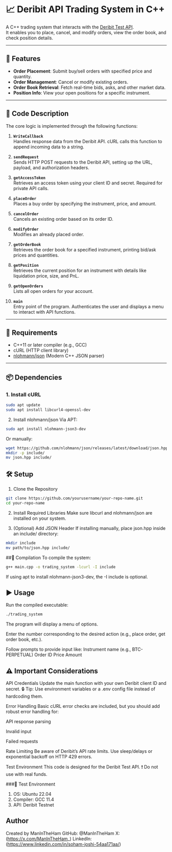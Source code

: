 # 📈 Deribit API Trading System in C++

A C++ trading system that interacts with the [Deribit Test API](https://test.deribit.com/).  
It enables you to place, cancel, and modify orders, view the order book, and check position details.

---

## 🚀 Features

- **Order Placement**: Submit buy/sell orders with specified price and quantity.
- **Order Management**: Cancel or modify existing orders.
- **Order Book Retrieval**: Fetch real-time bids, asks, and other market data.
- **Position Info**: View your open positions for a specific instrument.

---

## 🧠 Code Description

The core logic is implemented through the following functions:

1. **`WriteCallback`**  
   Handles response data from the Deribit API. cURL calls this function to append incoming data to a string.

2. **`sendRequest`**  
   Sends HTTP POST requests to the Deribit API, setting up the URL, payload, and authorization headers.

3. **`getAccessToken`**  
   Retrieves an access token using your client ID and secret. Required for private API calls.

4. **`placeOrder`**  
   Places a buy order by specifying the instrument, price, and amount.

5. **`cancelOrder`**  
   Cancels an existing order based on its order ID.

6. **`modifyOrder`**  
   Modifies an already placed order.

7. **`getOrderBook`**  
   Retrieves the order book for a specified instrument, printing bid/ask prices and quantities.

8. **`getPosition`**  
   Retrieves the current position for an instrument with details like liquidation price, size, and PnL.

9. **`getOpenOrders`**  
   Lists all open orders for your account.

10. **`main`**  
    Entry point of the program. Authenticates the user and displays a menu to interact with API functions.

---

## 🧰 Requirements

- C++11 or later compiler (e.g., GCC)
- cURL (HTTP client library)
- [nlohmann/json](https://github.com/nlohmann/json) (Modern C++ JSON parser)

---

## 📦 Dependencies

### 1. Install cURL

```bash
sudo apt update
sudo apt install libcurl4-openssl-dev

```

2. Install nlohmann/json
Via APT:

```bash
sudo apt install nlohmann-json3-dev
```
Or manually:
```bash
wget https://github.com/nlohmann/json/releases/latest/download/json.hpp
mkdir -p include/
mv json.hpp include/
```

## 🛠️ Setup
1. Clone the Repository
```bash
git clone https://github.com/yourusername/your-repo-name.git
cd your-repo-name
```
2. Install Required Libraries
Make sure libcurl and nlohmann/json are installed on your system.

3. (Optional) Add JSON Header
If installing manually, place json.hpp inside an include/ directory:

```bash
mkdir include
mv path/to/json.hpp include/
```

##🧪 Compilation
To compile the system:

```bash
g++ main.cpp -o trading_system -lcurl -I include
```
If using apt to install nlohmann-json3-dev, the -I include is optional.

## ▶️ Usage
Run the compiled executable:

```bash
./trading_system
```
The program will display a menu of options.

Enter the number corresponding to the desired action (e.g., place order, get order book, etc.).

Follow prompts to provide input like:
Instrument name (e.g., BTC-PERPETUAL)
Order ID
Price
Amount

## ⚠️ Important Considerations
API Credentials
Update the main function with your own Deribit client ID and secret.
🔒 Tip: Use environment variables or a .env config file instead of hardcoding them.

Error Handling
Basic cURL error checks are included, but you should add robust error handling for:

API response parsing

Invalid input

Failed requests

Rate Limiting
Be aware of Deribit’s API rate limits. Use sleep/delays or exponential backoff on HTTP 429 errors.

Test Environment
This code is designed for the Deribit Test API.
❗ Do not use with real funds.

###🧪 Test Environment
1. OS: Ubuntu 22.04
2. Compiler: GCC 11.4
3. API: Deribit Testnet

## Author
Created by ManInTheHam
GitHub: @ManInTheHam
X: (https://x.com/ManInTheHam_)
LinkedIn: (https://www.linkedin.com/in/soham-joshi-54aa171aa/)


